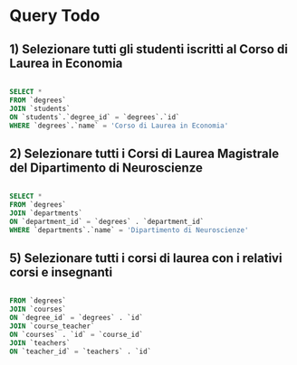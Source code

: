 # Query Todo

## 1) Selezionare tutti gli studenti iscritti al Corso di Laurea in Economia
```sql

SELECT * 
FROM `degrees`
JOIN `students`
ON `students`.`degree_id` = `degrees`.`id`
WHERE `degrees`.`name` = 'Corso di Laurea in Economia'

```

## 2) Selezionare tutti i Corsi di Laurea Magistrale del Dipartimento di Neuroscienze
```sql

SELECT * 
FROM `degrees`
JOIN `departments`
ON `department_id` = `degrees` . `department_id`
WHERE `departments`.`name` = 'Dipartimento di Neuroscienze'

```

## 5) Selezionare tutti i corsi di laurea con i relativi corsi e insegnanti
```sql

FROM `degrees`
JOIN `courses`
ON `degree_id` = `degrees` . `id`
JOIN `course_teacher`
ON `courses` . `id` = `course_id`
JOIN `teachers`
ON `teacher_id` = `teachers` . `id`

```